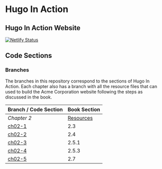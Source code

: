 Hugo In Action
===============


Hugo In Action Website
---------------------
[![Netlify Status](https://api.netlify.com/api/v1/badges/83ef031c-395c-40f2-a263-20d073bf8d26/deploy-status)](https://app.netlify.com/sites/hugoinaction/deploys)


Code Sections
-------------

### Branches

The branches in this repository correspond to the sections of Hugo In Action. Each chapter also has a branch with all the resource files that can used to build the Acme Corporation website following the steps as discussed in the book.

| Branch / Code Section | Book Section |
|      ----------       |   ---   |
| *Chapter 2*           | [Resources](https://github.com/hugoinaction/hugoinaction/archive/ch02-resources.zip) |
| [ch02-1](https://github.com/hugoinaction/hugoinaction/tree/ch02-1)                |    2.3    |
| [ch02-2](https://github.com/hugoinaction/hugoinaction/tree/ch02-2)                |    2.4    |
| [ch02-3](https://github.com/hugoinaction/hugoinaction/tree/ch02-3)                |    2.5.1  |
| [ch02-4](https://github.com/hugoinaction/hugoinaction/tree/ch02-4)                |    2.5.3  |
| [ch02-5](https://github.com/hugoinaction/hugoinaction/tree/ch02-5)                |    2.7    |
